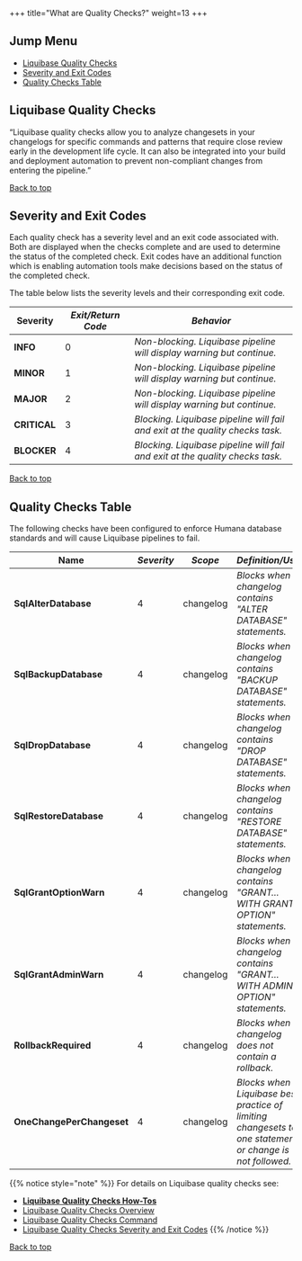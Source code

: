 +++
title="What are Quality Checks?"
weight=13
+++

## Jump Menu
- [Liquibase Quality Checks](#liquibase-quality-checks)
- [Severity and Exit Codes](#severity-and-exit-codes)
- [Quality Checks Table](#quality-checks-table)


## Liquibase Quality Checks

“Liquibase quality checks allow you to analyze changesets in your changelogs for specific commands and patterns that require close review early in the development life cycle. It can also be integrated into your build and deployment automation to prevent non-compliant changes from entering the pipeline.”

[Back to top](#jump-menu)


## Severity and Exit Codes

Each quality check has a severity level and an exit code associated with. Both are displayed when the checks complete and are used to determine the status of the completed check. Exit codes have an additional function which is enabling automation tools make decisions based on the status of the completed check.

The table below lists the severity levels and their corresponding exit code.

| Severity     | *Exit/Return Code* | *Behavior* |
|    ---       |     ---            |  ---       |
| **INFO**     |     0              |  *Non-blocking. Liquibase pipeline will display warning but continue.*       |
| **MINOR**    |     1              |  *Non-blocking. Liquibase pipeline will display warning but continue.*       |
| **MAJOR**    |     2              |  *Non-blocking. Liquibase pipeline will display warning but continue.*       |
| **CRITICAL** |     3              |  *Blocking. Liquibase pipeline will fail and exit at the quality checks task.*       |
| **BLOCKER**  |     4              |  *Blocking. Liquibase pipeline will fail and exit at the quality checks task.*       |

[Back to top](#jump-menu)


## Quality Checks Table

The following checks have been configured to enforce Humana database standards and will cause Liquibase pipelines to fail.

|         Name              | *Severity* | *Scope*    | *Definition/Use* |
|         ---               |   ---      |  ---       |  ---       |
| **SqlAlterDatabase**      |     4      |  changelog |  *Blocks when changelog contains "ALTER DATABASE" statements.*       |
| **SqlBackupDatabase**     |     4      |  changelog |  *Blocks when changelog contains "BACKUP DATABASE" statements.*       |
| **SqlDropDatabase**       |     4      |  changelog |  *Blocks when changelog contains "DROP DATABASE" statements.*       |
| **SqlRestoreDatabase**    |     4      |  changelog |  *Blocks when changelog contains "RESTORE DATABASE" statements.*       |
| **SqlGrantOptionWarn**    |     4      |  changelog |  *Blocks when changelog contains "GRANT…WITH GRANT OPTION" statements.*       |
| **SqlGrantAdminWarn**     |     4      |  changelog |  *Blocks when changelog contains "GRANT…WITH ADMIN OPTION" statements.*       |
| **RollbackRequired**      |     4      |  changelog |  *Blocks when changelog does not contain a rollback.*       |
| **OneChangePerChangeset** |     4      |  changelog |  *Blocks when Liquibase best practice of limiting changesets to one statement or change is not followed.*       |

{{% notice style="note" %}}
For details on Liquibase quality checks see:
- [**Liquibase Quality Checks How-Tos**](../how-tos/lqb_23_ht_qlty_chks.html)
- [Liquibase Quality Checks Overview](https://docs.liquibase.com/commands/quality-checks/home.html)
- [Liquibase Quality Checks Command](https://docs.liquibase.com/commands/quality-checks/checks/home.html)
- [Liquibase Quality Checks Severity and Exit Codes](https://docs.liquibase.com/commands/quality-checks/workflows/use-quality-checks-auto-severity-exit-code.html)
{{% /notice %}}

[Back to top](#jump-menu)


